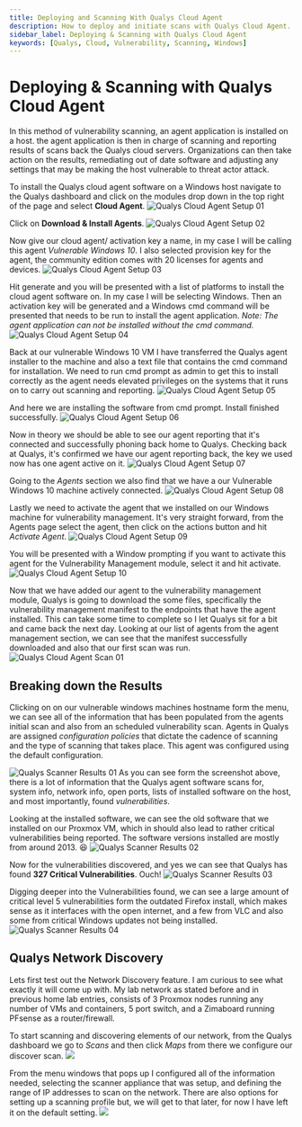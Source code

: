 ```yaml
---
title: Deploying and Scanning With Qualys Cloud Agent
description: How to deploy and initiate scans with Qualys Cloud Agent.
sidebar_label: Deploying & Scanning with Qualys Cloud Agent
keywords: [Qualys, Cloud, Vulnerability, Scanning, Windows]
---
```


# Deploying & Scanning with Qualys Cloud Agent

In this method of vulnerability scanning, an agent application is installed on a host. the agent application is then in charge of scanning and reporting results of scans back the Qualys cloud servers. Organizations can then take action on the results, remediating out of date software and adjusting any settings that may be making the host vulnerable to threat actor attack.

To install the Qualys cloud agent software on a Windows host navigate to the Qualys dashboard and click on the modules drop down in the top right of the page and select **Cloud Agent**.
![Qualys Cloud Agent Setup 01](img/Pasted%20image%2020250127162543.png)

Click on **Download & Install Agents**.
![Qualys Cloud Agent Setup 02](img/Pasted%20image%2020250127162650.png)

Now give our cloud agent/ activation key a name, in my case I will be calling this agent *Vulnerable Windows 10*. I also selected provision key for the agent, the community edition comes with 20 licenses for agents and devices.
![Qualys Cloud Agent Setup 03](img/Pasted%20image%2020250127162945.png)

Hit generate and you will be presented with a list of platforms to install the cloud agent software on. In my case I will be selecting Windows. Then an activation key will be generated and a Windows cmd command will be presented that needs to be run to install the agent application. *Note: The agent application can not be installed without the cmd command.*
![Qualys Cloud Agent Setup 04](img/Pasted%20image%2020250127163336.png)

Back at our vulnerable Windows 10 VM I have transferred the Qualys agent installer to the machine and also a text file that contains the cmd command for installation. We need to run cmd prompt as admin to get this to install correctly as the agent needs elevated privileges on the systems that it runs on to carry out scanning and reporting.
![Qualys Cloud Agent Setup 05](img/Pasted%20image%2020250127163716.png)

And here we are installing the software from cmd prompt. Install finished successfully.
![Qualys Cloud Agent Setup 06](img/Pasted%20image%2020250127164218.png)

Now in theory we should be able to see our agent reporting that it's connected and successfully phoning back home to Qualys. Checking back at Qualys, it's confirmed we have our agent reporting back, the key we used now has one agent active on it.
![Qualys Cloud Agent Setup 07](img/Pasted%20image%2020250127164929.png)

Going to the *Agents* section we also find that we have a our Vulnerable Windows 10 machine actively connected.
![Qualys Cloud Agent Setup 08](img/Pasted%20image%2020250127165108.png)

Lastly we need to activate the agent that we installed on our Windows machine for vulnerability management. It's very straight forward, from the Agents page select the agent, then click on the actions button and hit *Activate Agent*.
![Qualys Cloud Agent Setup 09](img/Pasted%20image%2020250127165554.png)

You will be presented with a Window prompting if you want to activate this agent for the Vulnerability Management module, select it and hit activate.
![Qualys Cloud Agent Setup 10](img/Pasted%20image%2020250127165708.png)

Now that we have added our agent to the vulnerability management module, Qualys is going to download the some files, specifically the vulnerability management manifest to the endpoints that have the agent installed. This can take some time to complete so I let Qualys sit for a bit and came back the next day. Looking at our list of agents from the agent management section, we can see that the manifest successfully downloaded and also that our first scan was run.
![Qualys Cloud Agent Scan 01](img/Qaulys%20CA%20First%20Scan.png)

## Breaking down the Results

Clicking on on our vulnerable windows machines hostname form the menu, we can see all of the information that has been populated from the agents initial scan and also from an scheduled vulnerability scan. Agents in Qualys are assigned *configuration policies* that dictate the cadence of scanning and the type of scanning that takes place. This agent was configured using the default configuration.

![Qualys Scanner Results 01](img/Pasted%20image%2020250128084952.png)
As you can see form the screenshot above, there is a lot of information that the Qualys agent software scans for, system info, network info, open ports, lists of installed software on the host, and most importantly, found *vulnerabilities*.

Looking at the installed software, we can see the old software that we installed on our Proxmox VM, which in should also lead to rather critical vulnerabilities being reported. The software versions installed are mostly from around 2013. 😆
![Qualys Scanner Results 02](img/Pasted%20image%2020250128090007.png)

Now for the vulnerabilities discovered, and yes we can see that Qualys has found **327 Critical Vulnerabilities**. Ouch!
![Qualys Scanner Results 03](img/Pasted%20image%2020250128085958.png)

Digging deeper into the Vulnerabilities found, we can see a large amount of critical level 5 vulnerabilities form the outdated Firefox install, which makes sense as it interfaces with the open internet, and a few from VLC and also some from critical Windows updates not being installed.
![Qualys Scanner Results 04](img/Qualys%20Crit%20Vulns.png)

## Qualys Network Discovery

Lets first test out the Network Discovery feature. I am curious to see what exactly it will come up with. My lab network as stated before and in previous home lab entries, consists of 3 Proxmox nodes running any number of VMs and containers, 5 port switch, and a Zimaboard running PFsense as a router/firewall.

To start scanning and discovering elements of our network, from the Qualys dashboard we go to *Scans* and then click *Maps* from there we configure our discover scan.
![](img/Pasted%20image%2020250124090037.png)

From the menu windows that pops up I configured all of the information needed, selecting the scanner appliance that was setup, and defining the range of IP addresses to scan on the network. There are also options for setting up a scanning profile but, we will get to that later, for now I have left it on the default setting.
![](img/Pasted%20image%2020250124090354.png)
